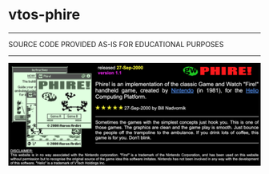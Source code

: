 # vtos-phire

----------------------------------------------------------------------------

 SOURCE CODE PROVIDED AS-IS FOR EDUCATIONAL PURPOSES

----------------------------------------------------------------------------

![phire info](images/phire-index.png)
